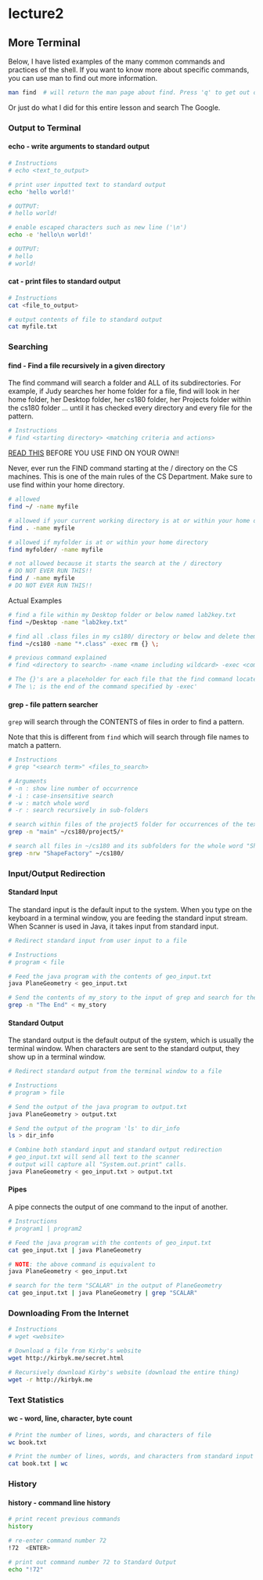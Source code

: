 # lecture2 #

## More Terminal ##

Below, I have listed examples of the many common commands and practices of the
shell. If you want to know more about specific commands, you can use man to
find out more information.

```bash
man find  # will return the man page about find. Press 'q' to get out of this page
```

Or just do what I did for this entire lesson and search The Google.

### Output to Terminal ###

#### echo - write arguments to standard output ####

```bash
# Instructions
# echo <text_to_output>

# print user inputted text to standard output
echo 'hello world!'

# OUTPUT:
# hello world!

# enable escaped characters such as new line ('\n')
echo -e 'hello\n world!'

# OUTPUT:
# hello
# world!
```

#### cat - print files to standard output ####

```bash
# Instructions
cat <file_to_output>

# output contents of file to standard output
cat myfile.txt
```

### Searching ###

#### find - Find a file recursively in a given directory ####

The find command will search a folder and ALL of its subdirectories. For
example, if Judy searches her home folder for a file, find will look in her
home folder, her Desktop folder, her cs180 folder, her Projects folder within
the cs180 folder … until it has checked every directory and every file for the
pattern.

```bash
# Instructions
# find <starting directory> <matching criteria and actions>
```

[READ THIS](https://www.cs.purdue.edu//resources/find.html) BEFORE YOU USE FIND ON YOUR OWN!!

Never, ever run the FIND command starting at the / directory on the CS machines. This is one of the main rules of the CS Department. Make sure to use find within your home directory.

```bash
# allowed
find ~/ -name myfile

# allowed if your current working directory is at or within your home directory
find . -name myfile

# allowed if myfolder is at or within your home directory
find myfolder/ -name myfile

# not allowed because it starts the search at the / directory
# DO NOT EVER RUN THIS!!
find / -name myfile
# DO NOT EVER RUN THIS!!
```

Actual Examples

```bash
# find a file within my Desktop folder or below named lab2key.txt
find ~/Desktop -name "lab2key.txt"

# find all .class files in my cs180/ directory or below and delete them
find ~/cs180 -name "*.class" -exec rm {} \;

# previous command explained
# find <directory to search> -name <name including wildcard> -exec <command to execute> {} \;

# The {}'s are a placeholder for each file that the find command locates
# The \; is the end of the command specified by -exec'
```

#### grep - file pattern searcher ####
`grep` will search through the CONTENTS of files in order to find a pattern.

Note that this is different from `find` which will search through file names to match a pattern.

```bash
# Instructions
# grep "<search term>" <files_to_search>

# Arguments
# -n : show line number of occurrence
# -i : case-insensitive search
# -w : match whole word  
# -r : search recursively in sub-folders

# search within files of the project5 folder for occurrences of the text "main"
grep -n "main" ~/cs180/project5/*

# search all files in ~/cs180 and its subfolders for the whole word "ShapeFactory"
grep -nrw "ShapeFactory" ~/cs180/
```

### Input/Output Redirection ###
#### Standard Input ####

The standard input is the default input to the system. When you type on the
keyboard in a terminal window, you are feeding the standard input stream. When
Scanner is used in Java, it takes input from standard input.

```bash
# Redirect standard input from user input to a file

# Instructions
# program < file

# Feed the java program with the contents of geo_input.txt
java PlaneGeometry < geo_input.txt

# Send the contents of my_story to the input of grep and search for the term "The End"
grep -n "The End" < my_story
```

#### Standard Output ####

The standard output is the default output of the system, which is usually the
terminal window. When characters are sent to the standard output, they show up
in a terminal window.

```bash
# Redirect standard output from the terminal window to a file

# Instructions
# program > file

# Send the output of the java program to output.txt
java PlaneGeometry > output.txt

# Send the output of the program 'ls' to dir_info
ls > dir_info

# Combine both standard input and standard output redirection
# geo_input.txt will send all text to the scanner
# output will capture all "System.out.print" calls.
java PlaneGeometry < geo_input.txt > output.txt
```

#### Pipes ####

A pipe connects the output of one command to the input of another.

```bash
# Instructions
# program1 | program2

# Feed the java program with the contents of geo_input.txt
cat geo_input.txt | java PlaneGeometry

# NOTE: the above command is equivalent to
java PlaneGeometry < geo_input.txt

# search for the term "SCALAR" in the output of PlaneGeometry
cat geo_input.txt | java PlaneGeometry | grep "SCALAR"
```

### Downloading From the Internet ###

```bash
# Instructions
# wget <website>

# Download a file from Kirby's website
wget http://kirbyk.me/secret.html

# Recursively download Kirby's website (download the entire thing)
wget -r http://kirbyk.me
```

### Text Statistics ###
#### wc - word, line, character, byte count ####

```bash
# Print the number of lines, words, and characters of file
wc book.txt

# Print the number of lines, words, and characters from standard input
cat book.txt | wc
```

### History ###
#### history - command line history ####

```bash
# print recent previous commands
history

# re-enter command number 72
!72  <ENTER>

# print out command number 72 to Standard Output
echo "!72"
```
